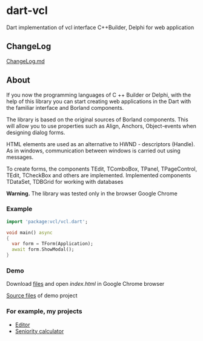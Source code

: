 # dart-vcl

Dart implementation of vcl interface C++Builder, Delphi for web application

## ChangeLog

[ChangeLog.md](CHANGELOG.md)

## About
If you now the programming languages of C ++ Builder or Delphi, 
with the help of this library you can start creating web applications 
in the Dart with the familiar interface and Borland components. 

The library is based on the original sources of Borland components. 
This will allow you to use properties such as Align, Anchors, Object-events 
when designing dialog forms. 

HTML elements are used as an alternative to HWND - descriptors (Handle). 
As in windows, communication between windows is carried out using messages.

To create forms, the components TEdit, TComboBox, TPanel, TPageControl, TEdit, 
TCheckBox and others are implemented. 
Implemented components TDataSet, TDBGrid for working with databases 

**Warning.** The library was tested only in the browser Google Chrome

### Example

```dart
import 'package:vcl/vcl.dart';

void main() async 
{
  var form = TForm(Application);
  await form.ShowModal();
}
```
### Demo

Download [files](https://github.com/ds-42/dart-vcl/tree/main/demo) and open *index.html* in Google Chrome browser

[Source files](https://github.com/ds-42/dart-vcl/tree/main/example/form) of demo project 

### For example, my projects

- [Editor](http://editor.delasoft.org/)
- [Seniority calculator](http://cexp.delasoft.org/)
